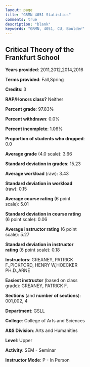 ```yaml
---
layout: page
title: "GRMN 4051 Statistics"
comments: true
description: "blank"
keywords: "GRMN, 4051, CU, Boulder"
--- 
```

<head>
<script src="https://ajax.googleapis.com/ajax/libs/jquery/2.1.3/jquery.min.js"></script>
<script src="https://dl.dropboxusercontent.com/s/pc42nxpaw1ea4o9/highcharts.js?dl=0"></script>
<!-- <script src="../assets/js/highcharts.js"></script> -->
<style type="text/css">@font-face {
	font-family: "Bebas Neue";
	src: url(https://www.filehosting.org/file/details/544349/BebasNeue%20Regular.otf) format("opentype");
	}
	h1.Bebas { 
		font-family: "Bebas Neue", Verdana, Tahoma;
	}
</style>
</head>
<body>
	<div id="container" style="float: right; width: 45%; height: 88%; margin-left: 2.5%; margin-right: 2.5%;"></div>
	<script language="JavaScript">
		$(document).ready(function() {
		var chart = {type: 'column'};
		var title = {text: 'Grade Distribution'};
		var xAxis = {categories: ['A','B','C','D','F'],crosshair: true};
		var yAxis = {min: 0,title: {text: 'Percentage'}};
		var tooltip = {headerFormat: '<center><b><span style="font-size:20px">{point.key}</span></b></center>',
		               pointFormat: '<td style="padding:0"><b>{point.y:.1f}%</b></td>',
		               footerFormat: '</table>',shared: true,useHTML: true};
		var plotOptions = {column: {pointPadding: 0.0,borderWidth: 0}};  
		var credits = {enabled: false};var series= [{name: 'Percent',data: [73.42,25.32,1.27,0.0,0.0,]}];
		var json = {};
		json.chart = chart;
		json.title = title;
		json.tooltip = tooltip;
		json.xAxis = xAxis;
		json.yAxis = yAxis;  
		json.series = series;
		json.plotOptions = plotOptions;  
		json.credits = credits;
		$('#container').highcharts(json);
	});
	</script>
</body>
			   
## Critical Theory of the Frankfurt School

**Years provided**: 2011,2012,2014,2016

**Terms provided**: Fall,Spring

**Credits**: 3

**RAP/Honors class?** Neither

**Percent grade**: 97.83%

**Percent withdrawn**: 0.0%

**Percent incomplete**: 1.06%

**Proportion of students who dropped**: 0.0

**Average grade** (4.0 scale): 3.66

**Standard deviation in grades**: 15.23

**Average workload** (raw): 3.43

**Standard deviation in workload** (raw): 0.15

**Average course rating** (6 point scale): 5.01

**Standard deviation in course rating** (6 point scale): 0.06

**Average instructor rating** (6 point scale): 5.27

**Standard deviation in instructor rating** (6 point scale): 0.18

**Instructors**: GREANEY, PATRICK F.,PICKFORD, HENRY W,HOECKER PH.D.,ARNE

**Easiest instructor** (based on class grade): GREANEY, PATRICK F.

**Sections** (and **number of sections**): 001,002, 4

**Department**: GSLL

**College**: College of Arts and Sciences

**A&S Division**: Arts and Humanities

**Level**: Upper

**Activity**: SEM - Seminar

**Instructor Mode**: P  - In Person